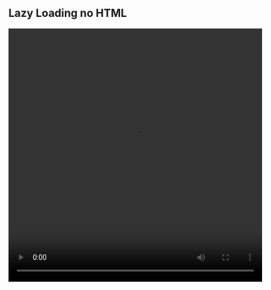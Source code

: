 ## Lazy Loading no HTML

<video loop width="500px" height="500px" display="flex" align-items="center" src=".github/lazy-loading.mp4">

</video>
